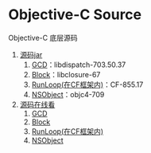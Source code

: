 # Objective-C Source

Objective-C 底层源码

1. [源码jar](https://opensource.apple.com/tarballs/)
	1. [GCD](https://opensource.apple.com/tarballs/libdispatch/)：libdispatch-703.50.37
	2. [Block](https://opensource.apple.com/tarballs/libclosure/)：libclosure-67
	3. [RunLoop(在CF框架内)](https://opensource.apple.com/tarballs/CF/)：CF-855.17
	4. [NSObject](https://opensource.apple.com/tarballs/objc4/)：objc4-709
2. [源码在线看](https://opensource.apple.com/source/)
	1. [GCD](https://opensource.apple.com/source/libdispatch/)
	2. [Block](https://opensource.apple.com/source/libclosure/)
	3. [RunLoop(在CF框架内)](https://opensource.apple.com/source/CF/)
	4. [NSObject](https://opensource.apple.com/source/objc4/)